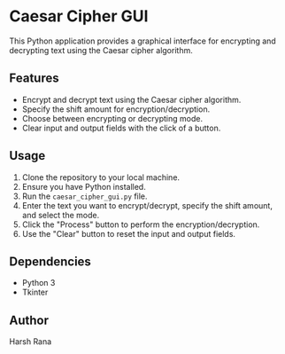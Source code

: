 # Caesar Cipher GUI

This Python application provides a graphical interface for encrypting and decrypting text using the Caesar cipher algorithm.

## Features

- Encrypt and decrypt text using the Caesar cipher algorithm.
- Specify the shift amount for encryption/decryption.
- Choose between encrypting or decrypting mode.
- Clear input and output fields with the click of a button.

## Usage

1. Clone the repository to your local machine.
2. Ensure you have Python installed.
3. Run the `caesar_cipher_gui.py` file.
4. Enter the text you want to encrypt/decrypt, specify the shift amount, and select the mode.
5. Click the "Process" button to perform the encryption/decryption.
6. Use the "Clear" button to reset the input and output fields.

## Dependencies

- Python 3
- Tkinter

## Author

Harsh Rana
